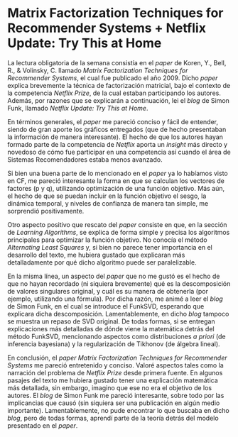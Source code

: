# Matrix Factorization Techniques for Recommender Systems + Netflix Update: Try This at Home

La lectura obligatoria de la semana consistía en el *paper* de Koren, Y., Bell, R., & Volinsky, C. llamado *Matrix Factorization Techniques for Recommender Systems*, el cual fue publicado el año 2009. Dicho *paper* explica brevemente la técnica de factorización matricial, bajo el contexto de la competencia *Netflix Prize*, de la cual estaban participando los autores. Además, por razones que se explicarán a continuación, lei el *blog* de Simon Funk, llamado *Netflix Update: Try This at Home*.

En términos generales, el *paper* me pareció conciso y fácil de entender, siendo de gran aporte los gráficos entregados (que de hecho presentaban la información de manera interesante). El hecho de que los autores hayan formado parte de la competencia de *Netflix* aporta un *insight* más directo y novedoso de cómo fue participar en una competencia así cuando el área de Sistemas Recomendadores estaba menos avanzado.

Si bien una buena parte de lo mencionado en el *paper* ya lo habíamos visto en CF, me pareció interesante la forma en que se calculan los vectores de factores (p y q), utilizando optimización de una función objetivo. Más aún, el hecho de que se puedan incluir en la función objetivo el sesgo, la dinámica temporal, y niveles de confianza de manera tan simple, me sorprendió positivamente.

Otro aspecto positivo que rescato del *paper* consiste en que, en la sección de *Learning Algorithms*, se explica de forma simple y precisa los algoritmos principales para optimizar la función objetivo. No conocía el método *Alternating Least Squares* y, si bien no parece tener importancia en el desarrollo del texto, me hubiera gustado que explicaran más detalladamente por qué dicho algoritmo puede ser paralelizable.

En la misma línea, un aspecto del *paper* que no me gustó es el hecho de que no hayan recordado (ni siquiera brevemente) qué es la descomposición de valores singulares original, y cuál es su manera de obtenerla (por ejemplo, utilizando una fórmula). Por dicha razón, me animé a leer el *blog* de Simon Funk, en el cual se introduce el FunkSVD, esperando que explicara dicha descomposición. Lamentablemente, en dicho *blog* tampoco se muestra un repaso de SVD original. De todas formas, si se entregan explicaciones más detalladas de dónde viene la matemática detrás del método FunkSVD, mencionando aspectos como distribuciones *a priori* (de inferencia bayesiana) y la regularización de Tikhonov (de álgebra lineal).

En conclusión, el *paper* *Matrix Factorization Techniques for Recommender Systems* me pareció entretenido y conciso. Valoré aspectos tales como la narración del problema de *Netflix Prize* desde primera fuente. En algunos pasajes del texto me hubiera gustado tener una explicación matemática más detallada, sin embargo, imagino que ese no era el objetivo de los autores. El *blog* de Simon Funk me pareció interesante, sobre todo por las implicancias que causó (sin siquiera ser una publicación en algún medio importante). Lamentablemente, no pude encontrar lo que buscaba en dicho *blog*, pero de todas formas, aprendí parte de la teoría detrás del modelo presentado en el *paper*.
